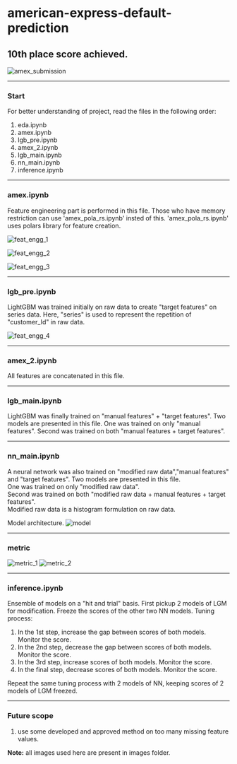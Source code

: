 # american-express-default-prediction
## 10th place score achieved.
![amex_submission](https://user-images.githubusercontent.com/49610834/224013039-21f119fe-fa9c-4769-8480-540791432254.png)

-----

### Start 
For better understanding of project, read the files in the following order:
1. eda.ipynb
2. amex.ipynb 
3. lgb_pre.ipynb
4. amex_2.ipynb
5. lgb_main.ipynb
6. nn_main.ipynb
7. inference.ipynb


-----

### amex.ipynb
Feature engineering part is performed in this file.
Those who have memory restriction can use 'amex_pola_rs.ipynb' insted of this.
'amex_pola_rs.ipynb' uses polars library for feature creation.

![feat_engg_1](https://user-images.githubusercontent.com/49610834/224014110-650d3665-17a3-47d8-bc81-a3b0e897b220.jpg)

![feat_engg_2](https://user-images.githubusercontent.com/49610834/224014128-23a3b1b2-5dc1-47f2-bbfa-1e6a04ad2759.jpg)

![feat_engg_3](https://user-images.githubusercontent.com/49610834/224014182-2125af15-e582-466f-a4a0-de8d6b035322.jpg)

-----

### lgb_pre.ipynb
LightGBM was trained initially on raw data to create "target features" on series data. Here, "series" is used to represent the repetition of "customer_Id" in raw data. 

![feat_engg_4](https://user-images.githubusercontent.com/49610834/224014200-636deb30-7fa8-4191-ba61-28ac0f06a044.jpg)

-----

### amex_2.ipynb
All features are concatenated in this file.

-----

### lgb_main.ipynb
LightGBM was finally trained on "manual features" + "target features". Two models are presented in this file.
One was trained on only "manual features".
Second was trained on both "manual features + target features".

-----

### nn_main.ipynb
A neural network was also trained on "modified raw data","manual features" and "target features". Two models are presented in this file.<br />
One was trained on only "modified raw data".<br />
Second was trained on both "modified raw data + manual features + target features".<br />
Modified raw data is a histogram formulation on raw data.<br />

Model architecture.
![model](https://user-images.githubusercontent.com/49610834/224018286-b40fbc28-0f70-4b68-8f97-e4924601347f.jpg)

-----

### metric
![metric_1](https://user-images.githubusercontent.com/49610834/224019520-afcb6af9-959f-4ac2-a0d7-23b677f11a6a.jpg)
![metric_2](https://user-images.githubusercontent.com/49610834/224019539-f90f3f8e-2143-46df-8855-a65a9dfb65e8.jpg)

-----

### inference.ipynb
Ensemble of models on a "hit and trial" basis. First pickup 2 models of LGM for modification. Freeze the scores of the other two NN models. Tuning process:
1. In the 1st step, increase the gap between scores of both models. Monitor the score.
2. In the 2nd step, decrease the gap between scores of both models. Monitor the score.
3. In the 3rd step, increase scores of both models. Monitor the score.
4. In the final step, decrease scores of both models. Monitor the score.<br />

Repeat the same tuning process with 2 models of NN, keeping scores of 2 models of LGM freezed.

-----

### Future scope
1. use some developed and approved method on too many missing feature values.<br />

**Note:**  all images used here are present in images folder.
